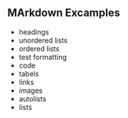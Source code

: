 ## MArkdown Excamples

- headings
- unordered lists
- ordered lists
- test formatting
- code
- tabels
- links
- images
- autolists
- lists
